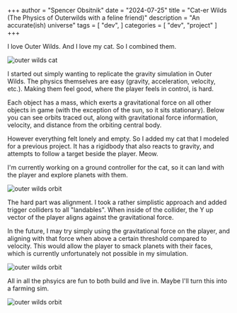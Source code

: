 +++
author = "Spencer Obsitnik"
date = "2024-07-25"
title = "Cat-er Wilds (The Physics of Outerwilds with a feline friend)"
description = "An accurate(ish) universe"
tags = [
  "dev",
]
categories = [
    "dev",
    "project"
]
+++

I love Outer Wilds.  And I love my cat.  So I combined them.

![outer wilds cat](/images/physics/CatGif.gif)

I started out simply wanting to replicate the gravity simulation in Outer Wilds.  The physics themselves are easy (gravity, acceleration, velocity, etc.).  Making them feel good, where the player feels in control, is hard.

Each object has a mass, which exerts a gravitational force on all other objects in game (with the exception of the sun, so it sits stationary).  Below you can see orbits traced out, along with gravitational force information, velocity, and distance from the orbiting central body.

However everything felt lonely and empty.  So I added my cat that I modeled for a previous project.  It has a rigidbody that also reacts to gravity, and attempts to follow a target beside the player.  Meow.

I'm currently working on a ground controller for the cat, so it can land with the player and explore planets with them.

![outer wilds orbit](/images/physics/orbit.png)

The hard part was alignment.  I took a rather simplistic approach and added trigger colliders to all "landables".  When inside of the collider, the Y up vector of the player aligns against the gravitational force.

In the future, I may try simply using the gravitational force on the player, and aligning with that force when above a certain threshold compared to velocity.  This would allow the player to smack planets with their faces, which is currently unfortunately not possible in my simulation.

![outer wilds orbit](/images/physics/Landing.gif)

All in all the phsyics are fun to both build and live in.  Maybe I'll turn this into a farming sim.

![outer wilds orbit](/images/physics/takeoff.gif)